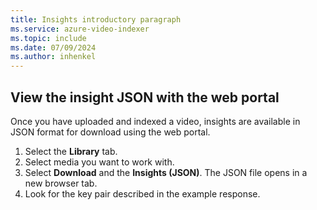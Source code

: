 ```yaml
---
title: Insights introductory paragraph
ms.service: azure-video-indexer
ms.topic: include
ms.date: 07/09/2024
ms.author: inhenkel
---
```


## View the insight JSON with the web portal

Once you have uploaded and indexed a video, insights are available in JSON format for download using the web portal.

1. Select the **Library** tab.
1. Select media you want to work with.
1. Select **Download** and the **Insights (JSON)**. The JSON file opens in a new browser tab.
1. Look for the key pair described in the example response.
